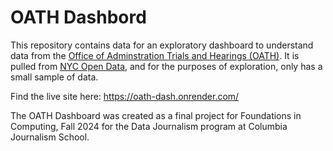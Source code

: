 # OATH Dashbord

This repository contains data for an exploratory dashboard to understand data from the [Office of Adminstration Trials and Hearings (OATH)](https://www.nyc.gov/site/oath/index.page). It is pulled from [NYC Open Data](https://data.cityofnewyork.us/City-Government/OATH-Hearings-Division-Case-Status/jz4z-kudi/about_data), and for the purposes of exploration, only has a small sample of data.

Find the live site here: https://oath-dash.onrender.com/

The OATH Dashboard was created as a final project for Foundations in Computing, Fall 2024 for the Data Journalism program at Columbia Journalism School. 